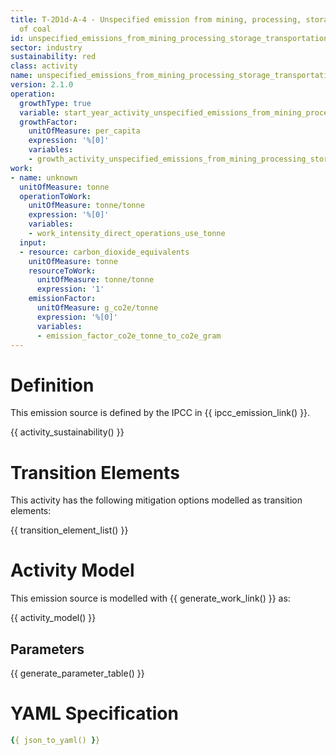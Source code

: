 ```yaml
---
title: T-2D1d-A-4 - Unspecified emission from mining, processing, storage and transport
  of coal
id: unspecified_emissions_from_mining_processing_storage_transportation_of_coal
sector: industry
sustainability: red
class: activity
name: unspecified_emissions_from_mining_processing_storage_transportation_of_coal
version: 2.1.0
operation:
  growthType: true
  variable: start_year_activity_unspecified_emissions_from_mining_processing_storage_transportation_of_coal
  growthFactor:
    unitOfMeasure: per_capita
    expression: '%[0]'
    variables:
    - growth_activity_unspecified_emissions_from_mining_processing_storage_transportation_of_coal
work:
- name: unknown
  unitOfMeasure: tonne
  operationToWork:
    unitOfMeasure: tonne/tonne
    expression: '%[0]'
    variables:
    - work_intensity_direct_operations_use_tonne
  input:
  - resource: carbon_dioxide_equivalents
    unitOfMeasure: tonne
    resourceToWork:
      unitOfMeasure: tonne/tonne
      expression: '1'
    emissionFactor:
      unitOfMeasure: g_co2e/tonne
      expression: '%[0]'
      variables:
      - emission_factor_co2e_tonne_to_co2e_gram
---
```

# Definition
This emission source is defined by the IPCC in {{ ipcc_emission_link() }}.


{{ activity_sustainability() }}

# Transition Elements

This activity has the following mitigation options modelled as transition elements:

{{ transition_element_list() }}

# Activity Model
This emission source is modelled with {{ generate_work_link() }} as:

{{ activity_model() }}

## Parameters

{{ generate_parameter_table() }}

# YAML Specification

```yaml
{{ json_to_yaml() }}
```
